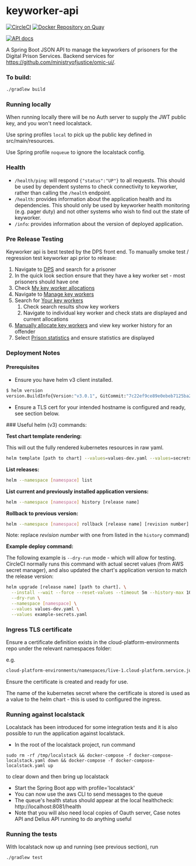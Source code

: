 # keyworker-api

[![CircleCI](https://circleci.com/gh/ministryofjustice/keyworker-api/tree/main.svg?style=svg)](https://circleci.com/gh/ministryofjustice/keyworker-api)
[![Docker Repository on Quay](https://quay.io/repository/hmpps/keyworker-api/status)](https://quay.io/repository/hmpps/keyworker-api)

[![API docs](https://img.shields.io/badge/API_docs-view-85EA2D.svg?logo=swagger)](https://keyworker-api-dev.prison.service.justice.gov.uk/swagger-ui/index.html)

A Spring Boot JSON API to manage the keyworkers of prisoners for the Digital Prison Services.  Backend services for https://github.com/ministryofjustice/omic-ui/.

### To build:

```bash
./gradlew build
```

### Running locally

When running locally there will be no Auth server to supply the JWT public key, and you won't need localstack.

Use spring profiles `local` to pick up the public key defined in src/main/resources.

Use Spring profile `noqueue` to ignore the localstack config.

### Health

- `/health/ping`: will respond `{"status":"UP"}` to all requests.  This should be used by dependent systems to check connectivity to keyworker,
rather than calling the `/health` endpoint.
- `/health`: provides information about the application health and its dependencies.  This should only be used
by keyworker health monitoring (e.g. pager duty) and not other systems who wish to find out the state of keyworker.
- `/info`: provides information about the version of deployed application.

### Pre Release Testing

Keyworker api is best tested by the DPS front end.  To manually smoke test / regression test keyworker api prior to release:

1. Navigate to [DPS](https://digital-preprod.prison.service.justice.gov.uk/) and search for a prisoner
1. In the quick look section ensure that they have a key worker set - most prisoners should have one
1. Check [My key worker allocations](https://digital-preprod.prison.service.justice.gov.uk/key-worker-allocations)
1. Navigate to [Manage key workers](https://preprod.manage-key-workers.service.justice.gov.uk/manage-key-workers)
1. Search for [Your key workers](https://preprod.manage-key-workers.service.justice.gov.uk/manage-key-workers/key-worker-search)
   1. Check search results show key workers
   1. Navigate to individual key worker and check stats are displayed and current allocations
1. [Manually allocate key workers](https://preprod.manage-key-workers.service.justice.gov.uk/manage-key-workers/offender-search) and view key worker history for an offender
1. Select [Prison statistics](https://preprod.manage-key-workers.service.justice.gov.uk/manage-key-workers/key-worker-statistics) and ensure statistics are displayed

### Deployment Notes

#### Prerequisites

- Ensure you have helm v3 client installed.

```sh
$ helm version
version.BuildInfo{Version:"v3.0.1", GitCommit:"7c22ef9ce89e0ebeb7125ba2ebf7d421f3e82ffa", GitTreeState:"clean", GoVersion:"go1.13.4"}
```

- Ensure a TLS cert for your intended hostname is configured and ready, see section below.

### Useful helm (v3) commands:

__Test chart template rendering:__

This will out the fully rendered kubernetes resources in raw yaml.

```sh
helm template [path to chart] --values=values-dev.yaml --values=secrets-example.yaml
```

__List releases:__

```sh
helm --namespace [namespace] list
```

__List current and previously installed application versions:__

```sh
helm --namespace [namespace] history [release name]
```

__Rollback to previous version:__

```sh
helm --namespace [namespace] rollback [release name] [revision number] --wait
```

Note: replace _revision number_ with one from listed in the `history` command)

__Example deploy command:__

The following example is `--dry-run` mode - which will allow for testing. CircleCI normally runs this command with actual secret values (from AWS secret manager), and also updated the chart's application version to match the release version:

```sh
helm upgrade [release name] [path to chart]. \
  --install --wait --force --reset-values --timeout 5m --history-max 10 \
  --dry-run \
  --namespace [namespace] \
  --values values-dev.yaml \
  --values example-secrets.yaml
```

### Ingress TLS certificate

Ensure a certificate definition exists in the cloud-platform-environments repo under the relevant namespaces folder:

e.g.

```sh
cloud-platform-environments/namespaces/live-1.cloud-platform.service.justice.gov.uk/[INSERT NAMESPACE NAME]/05-certificate.yaml
```

Ensure the certificate is created and ready for use.

The name of the kubernetes secret where the certificate is stored is used as a value to the helm chart - this is used to configured the ingress.


### Running against localstack

Localstack has been introduced for some integration tests and it is also possible to run the application against localstack.

* In the root of the localstack project, run command
```
sudo rm -rf /tmp/localstack && docker-compose -f docker-compose-localstack.yaml down && docker-compose -f docker-compose-localstack.yaml up
```
to clear down and then bring up localstack
* Start the Spring Boot app with profile='localstack'
* You can now use the aws CLI to send messages to the queue
* The queue's health status should appear at the local healthcheck: http://localhost:8081/health
* Note that you will also need local copies of Oauth server, Case notes API and Delius API running to do anything useful

### Running the tests

With localstack now up and running (see previous section), run
```bash
./gradlew test
```
